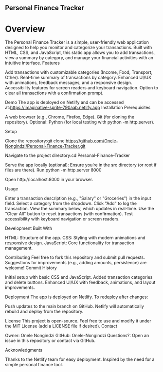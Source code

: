 ## Personal Finance Tracker
# Overview
The Personal Finance Tracker is a simple, user-friendly web application designed to help you monitor and categorize your transactions. Built with HTML, CSS, and JavaScript, this static app allows you to add transactions, view a summary by category, and manage your financial activities with an intuitive interface.
Features

Add transactions with customizable categories (Income, Food, Transport, Other).
Real-time summary of transactions by category.
Enhanced UI/UX with animations, feedback messages, and a responsive design.
Accessibility features for screen readers and keyboard navigation.
Option to clear all transactions with a confirmation prompt.

Demo
The app is deployed on Netlify and can be accessed at:https://imaginative-sprite-790aab.netlify.app
Installation
Prerequisites

A web browser (e.g., Chrome, Firefox, Edge).
Git (for cloning the repository).
Optional: Python (for local testing with python -m http.server).

Setup

Clone the repository:git clone https://github.com/Onele-Nongindzi/Personal-Finance-Tracker.git


Navigate to the project directory:cd Personal-Finance-Tracker


Serve the app locally (optional):
Ensure you’re in the src directory (or root if files are there).
Run:python -m http.server 8000


Open http://localhost:8000 in your browser.



Usage

Enter a transaction description (e.g., "Salary" or "Groceries") in the input field.
Select a category from the dropdown.
Click "Add" to log the transaction.
View the summary below, which updates in real-time.
Use the "Clear All" button to reset transactions (with confirmation).
Test accessibility with keyboard navigation or screen readers.

Development
Built With

HTML: Structure of the app.
CSS: Styling with modern animations and responsive design.
JavaScript: Core functionality for transaction management.

Contributing
Feel free to fork this repository and submit pull requests. Suggestions for improvements (e.g., adding amounts, persistence) are welcome!
Commit History

Initial setup with basic CSS and JavaScript.
Added transaction categories and delete buttons.
Enhanced UI/UX with feedback, animations, and layout improvements.

Deployment
The app is deployed on Netlify. To redeploy after changes:

Push updates to the main branch on GitHub.
Netlify will automatically rebuild and deploy from the repository.

License
This project is open-source. Feel free to use and modify it under the MIT License (add a LICENSE file if desired).
Contact

Owner: Onele Nongindzi
GitHub: Onele-Nongindzi
Questions?: Open an issue in this repository or contact via GitHub.

Acknowledgments

Thanks to the Netlify team for easy deployment.
Inspired by the need for a simple personal finance tool.

